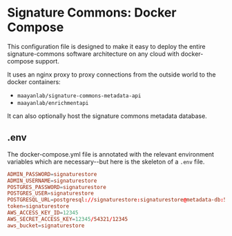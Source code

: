 # Signature Commons: Docker Compose

This configuration file is designed to make it easy to deploy the entire signature-commons software architecture on any cloud with docker-compose support.

It uses an nginx proxy to proxy connections from the outside world to the docker containers:
- `maayanlab/signature-commons-metadata-api`
- `maayanlab/enrichmentapi`

It can also optionally host the signature commons metadata database.

## .env

The docker-compose.yml file is annotated with the relevant environment variables which are necessary--but here is the skeleton of a `.env` file.

```conf
ADMIN_PASSWORD=signaturestore
ADMIN_USERNAME=signaturestore
POSTGRES_PASSWORD=signaturestore
POSTGRES_USER=signaturestore
POSTGRESQL_URL=postgresql://signaturestore:signaturestore@metadata-db:5432/signaturestore
token=signaturestore
AWS_ACCESS_KEY_ID=12345
AWS_SECRET_ACCESS_KEY=12345/54321/12345
aws_bucket=signaturestore
```
